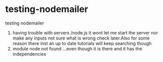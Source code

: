 # testing-nodemailer
testing nodemailer
1. having trouble with servers /node.js it wont let me start the server nor make any inputs not sure what is wrong check later.Also for some reason there inst an up to date tutorials will keep searching though 
2. module node not found ...even though it is there and it has the independencies
